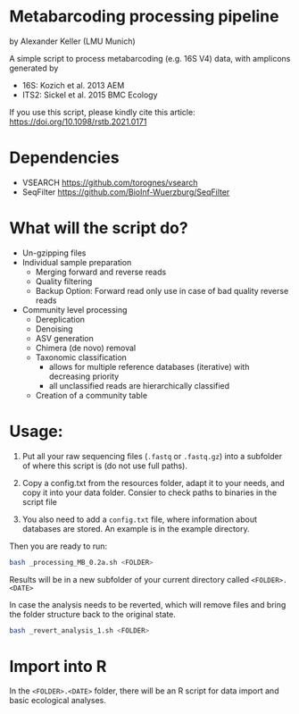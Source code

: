 # Metabarcoding processing pipeline
by Alexander Keller (LMU Munich)

A simple script to process metabarcoding (e.g. 16S V4) data, with amplicons generated by 
* 16S: Kozich et al. 2013 AEM
* ITS2: Sickel et al. 2015 BMC Ecology

If you use this script, please kindly cite this article: https://doi.org/10.1098/rstb.2021.0171

# Dependencies
* VSEARCH https://github.com/torognes/vsearch
* SeqFilter https://github.com/BioInf-Wuerzburg/SeqFilter

# What will the script do?

* Un-gzipping files
* Individual sample preparation
  * Merging forward and reverse reads
  * Quality filtering
  * Backup Option: Forward read only use in case of bad quality reverse reads
* Community level processing
  * Dereplication
  * Denoising
  * ASV generation
  * Chimera (de novo) removal
  * Taxonomic classification
    - allows for multiple reference databases (iterative) with decreasing priority
    - all unclassified reads are hierarchically classified
  * Creation of a community table

# Usage:
1) Put all your raw sequencing files (```.fastq``` or ```.fastq.gz```) into a subfolder of where this script is (do not use full paths).
2) Copy a config.txt from the resources folder, adapt it to your needs, and copy it into your data folder. Consier to check paths to binaries in the script file

5) You also need to add a ```config.txt``` file, where information about databases are stored. An example is in the example directory.

Then you are ready to run:
```sh
bash _processing_MB_0.2a.sh <FOLDER>
```

Results will be in a new subfolder of your current directory called ```<FOLDER>.<DATE>```

In case the analysis needs to be reverted, which will remove files and bring the folder structure back to the original state.

```sh
bash _revert_analysis_1.sh <FOLDER>
```

# Import into R
In the ```<FOLDER>.<DATE>``` folder, there will be an R script for data import and basic ecological analyses.
